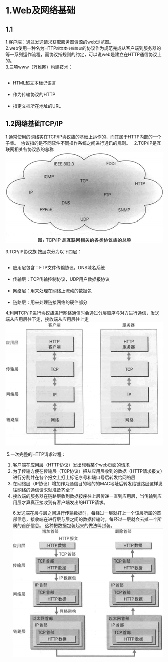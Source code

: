 
# 1.Web及网络基础 #
## 1.1 ##
  1.客户端：通过发送请求获取服务器资源的web浏览器。<br/>
  2.web使用一种名为HTTP`超文本传输协议`的协议作为规范完成从客户端到服务器的等一系列运作流程，而协议指规则的约定，可以说web是建立在HTTP通信协议上的。<br/>
  3.三项www（万维网）构建技术：
    <ul>
    <li>HTML超文本标记语言</li>
    <li>作为传输协议的HTTP</li>
    <li>指定文档所在地址的URL</li>
    </ul>
## 1.2网络基础TCP/IP ##
  1.通常使用的网络实在TCP/IP协议族的基础上运作的，而其属于HTTP内部的一个子集。
  协议指的是不同软件不同操作系统之间进行通讯的规则。
  
  2.TCP/IP是互联网相关各协议族的总称
 ![Alt text](imgs/1.png "TCP/IP协议族")
 
  3.TCP/IP协议族 按层次分为以下四层：
    <ul>
    <li>应用层包含：FTP文件传输协议，DNS域名系统</li>
    <li>传输层：TCP传输控制协议，UDP用户数据报协议</li>
    <li>网络层：用来处理在网络上流动的数据包</li>
    <li>链路层：用来处理链接网络的硬件部分</li>
    </ul>
  4.利用TCP/IP进行协议族进行网络通信时会通过分层顺序与对方进行通信，发送端从应用层往下走，接收端从应用层往上走
  ![Alt text](imgs/2.png)
  
  5.一次完整的HTTP请求过程：
<ol>
<li>客户端在应用层（HTTP协议）发出想看某个web页面的请求</li>
<li>为了传输方便在传输层（TCP协议）把从应用层收到的数据（HTTP请求报文）进行分割并在各个报文上打上标记序号和端口号后转发给网络层</li>
<li>在网络层（IP协议）增加作为通信目的地的的MAC地址后转发给链路层这样发往网络的通信请求就准备齐全了</li>
<li>接收端的服务器在链路层收到数据按序往上层传递一直到应用层，当传输到应用层才算真正接收到有客户端发出的HTTP请求。</li>

 6.发送端在层与层之间进行传输数据时，每经过一层就打上一个该层所属的首部信息，接收端在进行层与层之间的数据传输时，每经过一层就会去掉一个所属的首部信息。
 这种把数据包装起来的做法叫封装。
 ![Alt text](imgs/3.png)
 
 
 
 
 
 
 
 
 
 
 
 
 
 
 
 
